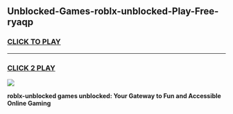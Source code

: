 
## Unblocked-Games-roblx-unblocked-Play-Free-ryaqp
<h3>
<a href="https://premium76.site?title=roblx-unblocked&ref=10A">CLICK TO PLAY</a></h3>
<hr>

<h3>
<a href="https://premium76.site?title=roblx-unblocked&ref=10A">CLICK 2 PLAY</a>
  
</h3>

<a href="https://premium76.site?title=roblx-unblocked&ref=10A"><img src="https://clearcache.store/games.png"></a>


**roblx-unblocked games unblocked: Your Gateway to Fun and Accessible Online Gaming**
